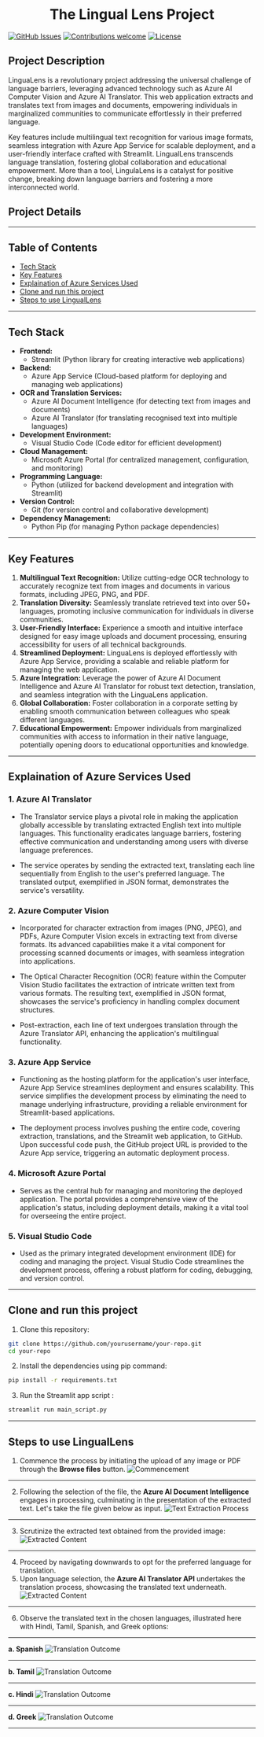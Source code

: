 
<h1 align="center">The Lingual Lens Project</h1>

[![GitHub Issues](https://img.shields.io/badge/issues-0_open-orange)](https://github.com/meaviral17/LingualLens-Project/issues)
[![Contributions welcome](https://img.shields.io/badge/contributions-welcome-green.svg)](https://github.com/meaviral17/LingualLens-Project)
[![License](https://img.shields.io/badge/license-MIT-blue.svg)](https://opensource.org/licenses/MIT)

## Project Description

LinguaLens is a revolutionary project addressing the universal challenge of language barriers, leveraging advanced technology such as Azure AI Computer Vision and Azure AI Translator. This web application extracts and translates text from images and documents, empowering individuals in marginalized communities to communicate effortlessly in their preferred language.

Key features include multilingual text recognition for various image formats, seamless integration with Azure App Service for scalable deployment, and a user-friendly interface crafted with Streamlit. LingualLens transcends language translation, fostering global collaboration and educational empowerment. More than a tool, LingulaLens is a catalyst for positive change, breaking down language barriers and fostering a more interconnected world.

## Project Details
---

## Table of Contents
* [Tech Stack](#Tech-Stack)
* [Key Features](#Key-Features)
* [Explaination of Azure Services Used](#Explaination-of-Azure-Services-Used)
* [Clone and run this project](#Clone-and-run-this-project)
* [Steps to use LingualLens](#Steps-to-use-LingualLens)

---
## Tech Stack

- **Frontend:**
  - Streamlit (Python library for creating interactive web applications)
- **Backend:**
  - Azure App Service (Cloud-based platform for deploying and managing web applications)
- **OCR and Translation Services:**
  - Azure AI Document Intelligence (for detecting text from images and documents)
  - Azure AI Translator (for translating recognised text into multiple languages)
- **Development Environment:**
  - Visual Studio Code (Code editor for efficient development)
- **Cloud Management:**
  - Microsoft Azure Portal (for centralized management, configuration, and monitoring)
- **Programming Language:**
  - Python (utilized for backend development and integration with Streamlit)
- **Version Control:**
  - Git (for version control and collaborative development)
- **Dependency Management:**
  - Python Pip (for managing Python package dependencies)
---
## Key Features

1. **Multilingual Text Recognition:** Utilize cutting-edge OCR technology to accurately recognize text from images and documents in various formats, including JPEG, PNG, and PDF.
2. **Translation Diversity:** Seamlessly translate retrieved text into over 50+ languages, promoting inclusive communication for individuals in diverse communities.
3. **User-Friendly Interface:** Experience a smooth and intuitive interface designed for easy image uploads and document processing, ensuring accessibility for users of all technical backgrounds.
4. **Streamlined Deployment:** LinguaLens is deployed effortlessly with Azure App Service, providing a scalable and reliable platform for managing the web application.
5. **Azure Integration:** Leverage the power of Azure AI Document Intelligence and Azure AI Translator for robust text detection, translation, and seamless integration with the LinguaLens application.
6. **Global Collaboration:** Foster collaboration in a corporate setting by enabling smooth communication between colleagues who speak different languages.
7. **Educational Empowerment:** Empower individuals from marginalized communities with access to information in their native language, potentially opening doors to educational opportunities and knowledge.
---
## Explaination of Azure Services Used

### 1. Azure AI Translator
- The Translator service plays a pivotal role in making the application globally accessible by translating extracted English text into multiple languages. This functionality eradicates language barriers, fostering effective communication and understanding among users with diverse language preferences.

- The service operates by sending the extracted text, translating each line sequentially from English to the user's preferred language. The translated output, exemplified in JSON format, demonstrates the service's versatility.

### 2. Azure Computer Vision
- Incorporated for character extraction from images (PNG, JPEG), and PDFs, Azure Computer Vision excels in extracting text from diverse formats. Its advanced capabilities make it a vital component for processing scanned documents or images, with seamless integration into applications.

- The Optical Character Recognition (OCR) feature within the Computer Vision Studio facilitates the extraction of intricate written text from various formats. The resulting text, exemplified in JSON format, showcases the service's proficiency in handling complex document structures.

- Post-extraction, each line of text undergoes translation through the Azure Translator API, enhancing the application's multilingual functionality.

### 3. Azure App Service
- Functioning as the hosting platform for the application's user interface, Azure App Service streamlines deployment and ensures scalability. This service simplifies the development process by eliminating the need to manage underlying infrastructure, providing a reliable environment for Streamlit-based applications.

- The deployment process involves pushing the entire code, covering extraction, translations, and the Streamlit web application, to GitHub. Upon successful code push, the GitHub project URL is provided to the Azure App service, triggering an automatic deployment process.

### 4. Microsoft Azure Portal
- Serves as the central hub for managing and monitoring the deployed application. The portal provides a comprehensive view of the application's status, including deployment details, making it a vital tool for overseeing the entire project.

### 5. Visual Studio Code
- Used as the primary integrated development environment (IDE) for coding and managing the project. Visual Studio Code streamlines the development process, offering a robust platform for coding, debugging, and version control.


---
## Clone and run this project
1. Clone this repository:
```bash
git clone https://github.com/yourusername/your-repo.git
cd your-repo
```
2. Install the dependencies using pip command:
```bash
pip install -r requirements.txt
```
3. Run the Streamlit app script :
```bash
streamlit run main_script.py
```
---

## Steps to use LingualLens
1. Commence the process by initiating the upload of any image or PDF through the **Browse files** button.
![Commencement](Screenshots/s1.png)

---
2. Following the selection of the file, the **Azure AI Document Intelligence** engages in processing, culminating in the presentation of the extracted text. Let's take the file given below as input.
![Text Extraction Process](Screenshots/sample.jpg)

---
3. Scrutinize the extracted text obtained from the provided image:
![Extracted Content](Screenshots/s2.png)

---
4. Proceed by navigating downwards to opt for the preferred language for translation.
5. Upon language selection, the **Azure AI Translator API** undertakes the translation process, showcasing the translated text underneath.
![Extracted Content](Screenshots/menu.png)

---
6. Observe the translated text in the chosen languages, illustrated here with Hindi, Tamil, Spanish, and Greek options:
---
**a. Spanish**
![Translation Outcome](Screenshots/spanish.png)

---
**b. Tamil**
![Translation Outcome](Screenshots/tamil.png)

---
**c. Hindi**
![Translation Outcome](Screenshots/hindi.png)

---
**d. Greek**
![Translation Outcome](Screenshots/greek.png)

---
